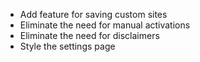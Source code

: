 - Add feature for saving custom sites
- Eliminate the need for manual activations
- Eliminate the need for disclaimers
- Style the settings page
